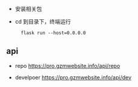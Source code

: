- 安装相关包
- cd 到目录下，终端运行

        flask run --host=0.0.0.0

## api

- repo https://pro.gzmwebsite.info/api/repo

- develpoer https://pro.gzmwebsite.info/api/dev

